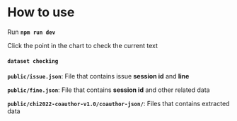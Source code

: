 # How to use
Run **`npm run dev`**

Click the point in the chart to check the current text

#### `dataset checking`
**`public/issue.json`**: File that contains issue **session id** and **line**

**`public/fine.json`**: File that contains **session id** and other related data

**`public/chi2022-coauthor-v1.0/coauthor-json/`**: Files that contains extracted data